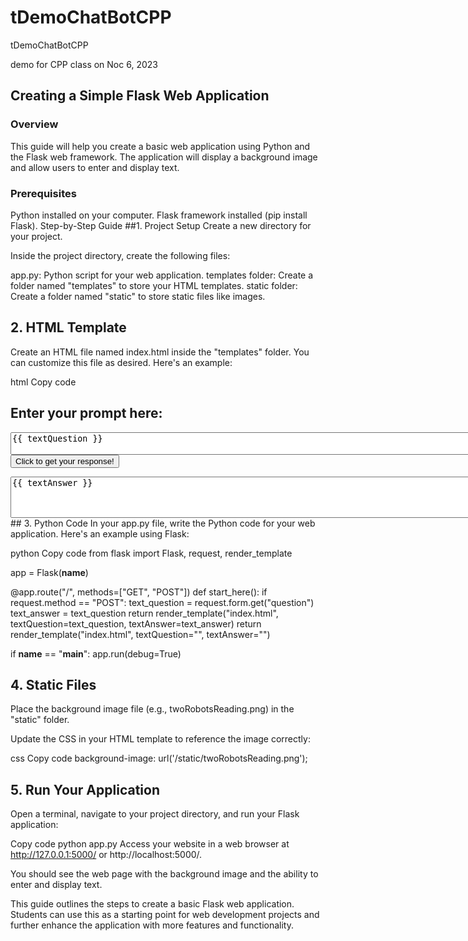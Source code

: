 # tDemoChatBotCPP
tDemoChatBotCPP

demo for CPP class on Noc 6, 2023

## Creating a Simple Flask Web Application
### Overview
This guide will help you create a basic web application using Python and the Flask web framework. The application will display a background image and allow users to enter and display text.

### Prerequisites
Python installed on your computer.
Flask framework installed (pip install Flask).
Step-by-Step Guide
##1. Project Setup
Create a new directory for your project.

Inside the project directory, create the following files:

app.py: Python script for your web application.
templates folder: Create a folder named "templates" to store your HTML templates.
static folder: Create a folder named "static" to store static files like images.
## 2. HTML Template
Create an HTML file named index.html inside the "templates" folder. You can customize this file as desired. Here's an example:

html
Copy code
<!DOCTYPE html>
<html>
<head>
    <title>Welcome to your personal AI Chatbot!</title>
    <style>
        body {
            background-image: url('/static/twoRobotsReading.png');
            background-size: cover;
            background-repeat: no-repeat;
            background-attachment: fixed;
        }
    </style>
</head>
<body>
    <h2>Enter your prompt here:</h2>
    <form method="POST">
        <textarea name="question" rows="2" cols="100">{{ textQuestion }}</textarea><br>
        <input type="submit" value="Click to get your response!">
    </form>
    <textarea name="answer" rows="4" cols="100">{{ textAnswer }}</textarea><br>
</body>
</html>
## 3. Python Code
In your app.py file, write the Python code for your web application. Here's an example using Flask:

python
Copy code
from flask import Flask, request, render_template

app = Flask(__name__)

@app.route("/", methods=["GET", "POST"])
def start_here():
    if request.method == "POST":
        text_question = request.form.get("question")
        text_answer = text_question
        return render_template("index.html", textQuestion=text_question, textAnswer=text_answer)
    return render_template("index.html", textQuestion="", textAnswer="")

if __name__ == "__main__":
    app.run(debug=True)
## 4. Static Files
Place the background image file (e.g., twoRobotsReading.png) in the "static" folder.

Update the CSS in your HTML template to reference the image correctly:

css
Copy code
background-image: url('/static/twoRobotsReading.png');
## 5. Run Your Application
Open a terminal, navigate to your project directory, and run your Flask application:

Copy code
python app.py
Access your website in a web browser at http://127.0.0.1:5000/ or http://localhost:5000/.

You should see the web page with the background image and the ability to enter and display text.

This guide outlines the steps to create a basic Flask web application. Students can use this as a starting point for web development projects and further enhance the application with more features and functionality.
